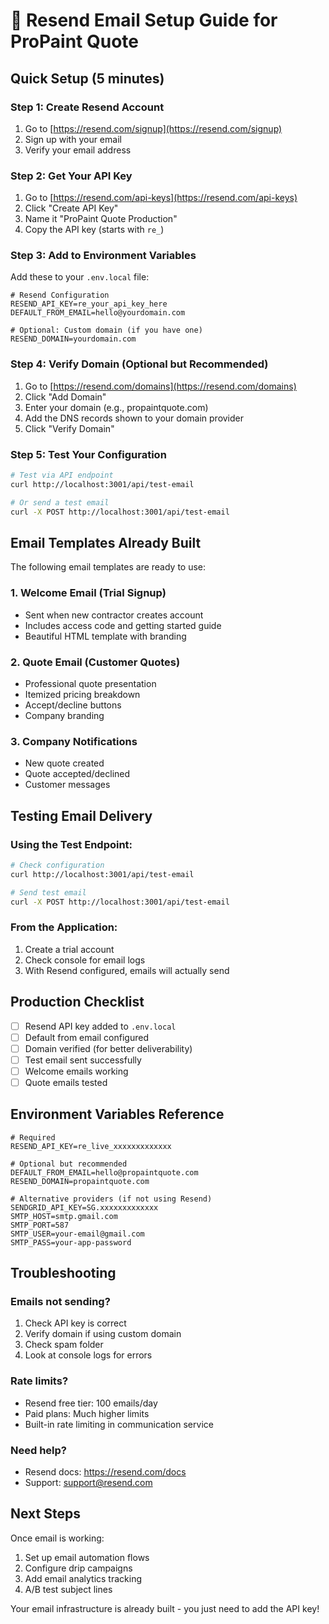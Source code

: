 # 📧 Resend Email Setup Guide for ProPaint Quote

## Quick Setup (5 minutes)

### Step 1: Create Resend Account
1. Go to [https://resend.com/signup](https://resend.com/signup)
2. Sign up with your email
3. Verify your email address

### Step 2: Get Your API Key
1. Go to [https://resend.com/api-keys](https://resend.com/api-keys)
2. Click "Create API Key"
3. Name it "ProPaint Quote Production"
4. Copy the API key (starts with `re_`)

### Step 3: Add to Environment Variables
Add these to your `.env.local` file:

```env
# Resend Configuration
RESEND_API_KEY=re_your_api_key_here
DEFAULT_FROM_EMAIL=hello@yourdomain.com

# Optional: Custom domain (if you have one)
RESEND_DOMAIN=yourdomain.com
```

### Step 4: Verify Domain (Optional but Recommended)
1. Go to [https://resend.com/domains](https://resend.com/domains)
2. Click "Add Domain"
3. Enter your domain (e.g., propaintquote.com)
4. Add the DNS records shown to your domain provider
5. Click "Verify Domain"

### Step 5: Test Your Configuration
```bash
# Test via API endpoint
curl http://localhost:3001/api/test-email

# Or send a test email
curl -X POST http://localhost:3001/api/test-email
```

## Email Templates Already Built

The following email templates are ready to use:

### 1. **Welcome Email** (Trial Signup)
- Sent when new contractor creates account
- Includes access code and getting started guide
- Beautiful HTML template with branding

### 2. **Quote Email** (Customer Quotes)
- Professional quote presentation
- Itemized pricing breakdown
- Accept/decline buttons
- Company branding

### 3. **Company Notifications**
- New quote created
- Quote accepted/declined
- Customer messages

## Testing Email Delivery

### Using the Test Endpoint:
```bash
# Check configuration
curl http://localhost:3001/api/test-email

# Send test email
curl -X POST http://localhost:3001/api/test-email
```

### From the Application:
1. Create a trial account
2. Check console for email logs
3. With Resend configured, emails will actually send

## Production Checklist

- [ ] Resend API key added to `.env.local`
- [ ] Default from email configured
- [ ] Domain verified (for better deliverability)
- [ ] Test email sent successfully
- [ ] Welcome emails working
- [ ] Quote emails tested

## Environment Variables Reference

```env
# Required
RESEND_API_KEY=re_live_xxxxxxxxxxxxx

# Optional but recommended
DEFAULT_FROM_EMAIL=hello@propaintquote.com
RESEND_DOMAIN=propaintquote.com

# Alternative providers (if not using Resend)
SENDGRID_API_KEY=SG.xxxxxxxxxxxxx
SMTP_HOST=smtp.gmail.com
SMTP_PORT=587
SMTP_USER=your-email@gmail.com
SMTP_PASS=your-app-password
```

## Troubleshooting

### Emails not sending?
1. Check API key is correct
2. Verify domain if using custom domain
3. Check spam folder
4. Look at console logs for errors

### Rate limits?
- Resend free tier: 100 emails/day
- Paid plans: Much higher limits
- Built-in rate limiting in communication service

### Need help?
- Resend docs: https://resend.com/docs
- Support: support@resend.com

## Next Steps

Once email is working:
1. Set up email automation flows
2. Configure drip campaigns
3. Add email analytics tracking
4. A/B test subject lines

Your email infrastructure is already built - you just need to add the API key!